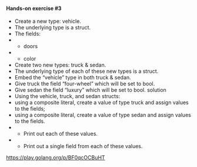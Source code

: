 ####    Hands-on exercise #3
*   Create a new type: vehicle.
*   The underlying type is a struct.
*   The fields:
*   *   doors
*   *   color
*   Create two new types: truck & sedan.
*   The underlying type of each of these new types is a struct.
*   Embed the “vehicle” type in both truck & sedan.
*   Give truck the field “four-wheel” which will be set to bool.
*   Give sedan the field “luxury” which will be set to bool. solution
*   Using the vehicle, truck, and sedan structs:
*   using a composite literal, create a value of type truck and assign values to the fields;
*   using a composite literal, create a value of type sedan and assign values to the fields.
*   *   Print out each of these values.
*   *   Print out a single field from each of these values.

https://play.golang.org/p/BF0qcOCBuHT